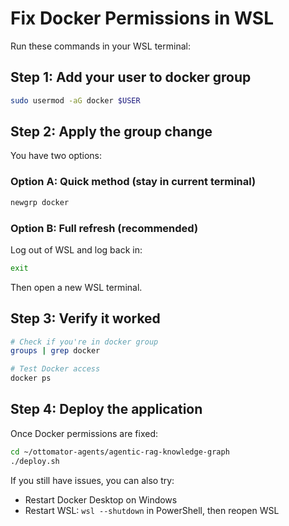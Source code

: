 # Fix Docker Permissions in WSL

Run these commands in your WSL terminal:

## Step 1: Add your user to docker group
```bash
sudo usermod -aG docker $USER
```

## Step 2: Apply the group change
You have two options:

### Option A: Quick method (stay in current terminal)
```bash
newgrp docker
```

### Option B: Full refresh (recommended)
Log out of WSL and log back in:
```bash
exit
```
Then open a new WSL terminal.

## Step 3: Verify it worked
```bash
# Check if you're in docker group
groups | grep docker

# Test Docker access
docker ps
```

## Step 4: Deploy the application
Once Docker permissions are fixed:
```bash
cd ~/ottomator-agents/agentic-rag-knowledge-graph
./deploy.sh
```

If you still have issues, you can also try:
- Restart Docker Desktop on Windows
- Restart WSL: `wsl --shutdown` in PowerShell, then reopen WSL